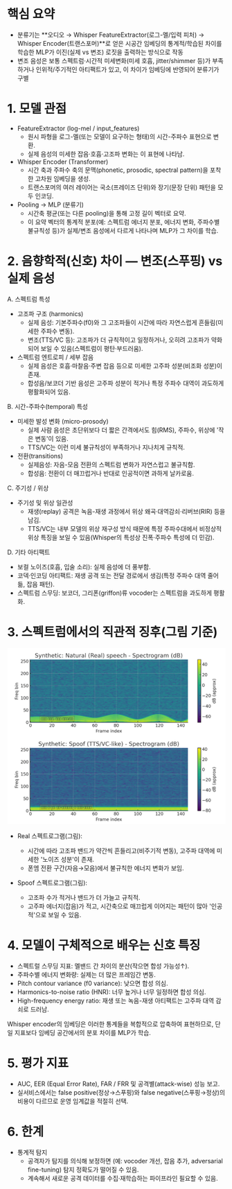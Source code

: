 # **핵심 요약**

- 분류기는 **오디오 → Whisper FeatureExtractor(로그-멜/입력 피처) → Whisper Encoder(트랜스포머)**로 얻은 시공간 임베딩의 통계적/학습된 차이를 학습한 MLP가 이진(실제 vs 변조) 로짓을 출력하는 방식으로 작동
- 변조 음성은 보통 스펙트럼·시간적 미세변화(미세 호흡, jitter/shimmer 등)가 부족하거나 인위적/주기적인 아티팩트가 있고, 이 차이가 임베딩에 반영되어 분류기가 구별

# **1. 모델 관점**

- FeatureExtractor (log-mel / input_features)
  - 원시 파형을 로그-멜(또는 모델이 요구하는 형태)의 시간-주파수 표현으로 변환.
  - 실제 음성의 미세한 잡음·호흡·고조파 변화는 이 표현에 나타남.
- Whisper Encoder (Transformer)
  - 시간 축과 주파수 축의 문맥(phonetic, prosodic, spectral pattern)을 포착한 고차원 임베딩을 생성.
  - 트랜스포머의 여러 레이어는 국소(프레이즈 단위)와 장기(문장 단위) 패턴을 모두 인코딩.
- Pooling → MLP (분류기)
  - 시간축 평균(또는 다른 pooling)을 통해 고정 길이 벡터로 요약.
  - 이 요약 벡터의 통계적 분포(예: 스펙트럼 에너지 분포, 에너지 변화, 주파수별 불규칙성 등)가 실제/변조 음성에서 다르게 나타나며 MLP가 그 차이를 학습.

# **2. 음향학적(신호) 차이 — 변조(스푸핑) vs 실제 음성**

A. 스펙트럼 특성

- 고조파 구조 (harmonics)
  - 실제 음성: 기본주파수(f0)와 그 고조파들이 시간에 따라 자연스럽게 흔들림(미세한 주파수 변동).
  - 변조(TTS/VC 등): 고조파가 더 규칙적이고 일정하거나, 오히려 고조파가 약화되어 보일 수 있음(스펙트럼이 평탄·부드러움).
- 스펙트럼 엔트로피 / 세부 잡음
  - 실제 음성은 호흡·마찰음·주변 잡음 등으로 미세한 고주파 성분(비조화 성분)이 존재.
  - 합성음/보코더 기반 음성은 고주파 성분이 적거나 특정 주파수 대역이 과도하게 평활화되어 있음.

B. 시간-주파수(temporal) 특성

- 미세한 발성 변화 (micro-prosody)
  - 실제 사람 음성은 초단위보다 더 짧은 간격에서도 힘(RMS), 주파수, 위상에 '작은 변동'이 있음.
  - TTS/VC는 이런 미세 불규칙성이 부족하거나 지나치게 규칙적.
- 전환(transitions)
  - 실제음성: 자음-모음 전환의 스펙트럼 변화가 자연스럽고 불규칙함.
  - 합성음: 전환이 더 매끄럽거나 반대로 인공적이면 과하게 날카로움.

C. 주기성 / 위상

- 주기성 및 위상 일관성
  - 재생(replay) 공격은 녹음-재생 과정에서 위상 왜곡·대역감쇠·리버브(RIR) 등을 남김.
  - TTS/VC는 내부 모델의 위상 재구성 방식 때문에 특정 주파수대에서 비정상적 위상 특징을 보일 수 있음(Whisper의 특성상 진폭·주파수 특성에 더 민감).

D. 기타 아티팩트

- 보컬 노이즈(호흡, 입술 소리): 실제 음성에 더 풍부함.
- 코덱·인코딩 아티팩트: 재생 공격 또는 전달 경로에서 생김(특정 주파수 대역 줄어듦, 잡음 패턴).
- 스펙트럼 스무딩: 보코더, 그리폰(griffon)류 vocoder는 스펙트럼을 과도하게 평활화.

# **3. 스펙트럼에서의 직관적 징후(그림 기준)**

![alt text](image.png)

- Real 스펙트로그램(그림):

  - 시간에 따라 고조파 밴드가 약간씩 흔들리고(비주기적 변동), 고주파 대역에 미세한 '노이즈 성분'이 존재.
  - 폰엠 전환 구간(자음→모음)에서 불규칙한 에너지 변화가 보임.

- Spoof 스펙트로그램(그림):
  - 고조파 수가 적거나 밴드가 더 가늘고 규칙적.
  - 고주파 에너지(잡음)가 적고, 시간축으로 매끄럽게 이어지는 패턴이 많아 '인공적'으로 보일 수 있음.

# **4. 모델이 구체적으로 배우는 신호 특징**

- 스펙트럴 스무딩 지표: 멜밴드 간 차이의 분산(작으면 합성 가능성↑).
- 주파수별 에너지 변화량: 실제는 더 많은 프레임간 변동.
- Pitch contour variance (f0 variance): 낮으면 합성 의심.
- Harmonics-to-noise ratio (HNR): 너무 높거나 너무 일정하면 합성 의심.
- High-frequency energy ratio: 재생 또는 녹음-재생 아티팩트는 고주파 대역 감쇠로 드러남.

Whisper encoder의 임베딩은 이러한 통계들을 복합적으로 압축하여 표현하므로, 단일 지표보다 임베딩 공간에서의 분포 차이를 MLP가 학습.

# **5. 평가 지표**

- AUC, EER (Equal Error Rate), FAR / FRR 및 공격별(attack-wise) 성능 보고.
- 실서비스에서는 false positive(정상→스푸핑)와 false negative(스푸핑→정상)의 비용이 다르므로 운영 임계값을 적절히 선택.

# **6. 한계**

- 통계적 탐지
  - 공격자가 탐지를 의식해 보정하면 (예: vocoder 개선, 잡음 추가, adversarial fine-tuning) 탐지 정확도가 떨어질 수 있음.
  - 계속해서 새로운 공격 데이터를 수집·재학습하는 파이프라인 필요할 수 있음.
